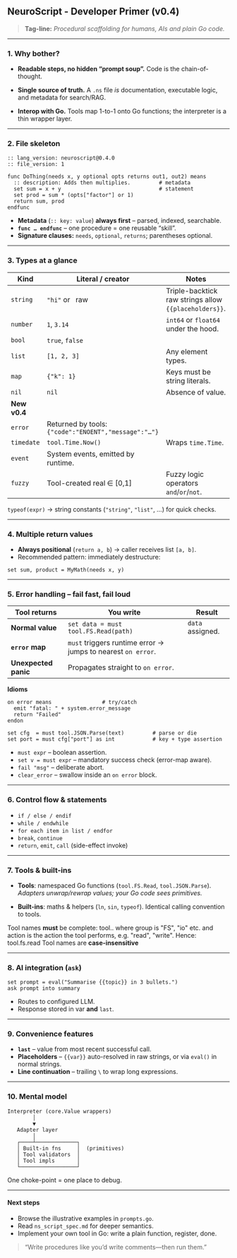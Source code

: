 ## NeuroScript - Developer Primer (v0.4)

> **Tag-line:** *Procedural scaffolding for humans, AIs and plain Go code.*

---

### 1. Why bother?

* **Readable steps, no hidden “prompt soup”.**
  Code is the chain-of-thought.

* **Single source of truth.**
  A `.ns` file *is* documentation, executable logic, and metadata for search/RAG.

* **Interop with Go.**
  Tools map 1-to-1 onto Go functions; the interpreter is a thin wrapper layer.

---

### 2. File skeleton

```neuroscript
:: lang_version: neuroscript@0.4.0
:: file_version: 1

func DoThing(needs x, y optional opts returns out1, out2) means
  :: description: Adds then multiplies.         # metadata
  set sum = x + y                               # statement
  set prod = sum * (opts["factor"] or 1)
  return sum, prod
endfunc
```

* **Metadata** (`:: key: value`) **always first** – parsed, indexed, searchable.
* **`func … endfunc`** – one procedure = one reusable “skill”.
* **Signature clauses:** `needs`, `optional`, `returns`; parentheses optional.

---

### 3. Types at a glance

| Kind         | Literal / creator                                    | Notes                                                 |
| ------------ | ---------------------------------------------------- | ----------------------------------------------------- |
| `string`     | `"hi"` or ` `raw` `                                  | Triple-backtick raw strings allow `{{placeholders}}`. |
| `number`     | `1`, `3.14`                                          | `int64` or `float64` under the hood.                  |
| `bool`       | `true`, `false`                                      |                                                       |
| `list`       | `[1, 2, 3]`                                          | Any element types.                                    |
| `map`        | `{"k": 1}`                                           | Keys must be string literals.                         |
| `nil`        | `nil`                                                | Absence of value.                                     |
| **New v0.4** |                                                      |                                                       |
| `error`      | Returned by tools: `{"code":"ENOENT","message":"…"}` |                                                       |
| `timedate`   | `tool.Time.Now()`                                    | Wraps `time.Time`.                                    |
| `event`      | System events, emitted by runtime.                   |                                                       |
| `fuzzy`      | Tool-created real ∈ \[0,1]                           | Fuzzy logic operators `and`/`or`/`not`.               |

`typeof(expr)` → string constants (`"string"`, `"list"`, …) for quick checks.

---

### 4. Multiple return values

* **Always positional** (`return a, b`) → caller receives list `[a, b]`.
* Recommended pattern: immediately destructure:

```neuroscript
set sum, product = MyMath(needs x, y)
```

---

### 5. Error handling – fail fast, fail loud

| Tool returns         | You write                                                    | Result           |
| -------------------- | ------------------------------------------------------------ | ---------------- |
| **Normal value**     | `set data = must tool.FS.Read(path)`                         | `data` assigned. |
| **`error` map**      | `must` triggers runtime error → jumps to nearest `on error`. |                  |
| **Unexpected panic** | Propagates straight to `on error`.                           |                  |

**Idioms**

```neuroscript
on error means                # try/catch
  emit "fatal: " + system.error_message
  return "Failed"
endon

set cfg  = must tool.JSON.Parse(text)         # parse or die
set port = must cfg["port"] as int            # key + type assertion
```

* `must expr` – boolean assertion.
* `set v = must expr` – mandatory success check (error-map aware).
* `fail "msg"` – deliberate abort.
* `clear_error` – swallow inside an `on error` block.

---

### 6. Control flow & statements

* `if / else / endif`
* `while / endwhile`
* `for each item in list / endfor`
* `break`, `continue`
* `return`, `emit`, `call` (side-effect invoke)

---

### 7. Tools & built-ins

* **Tools**: namespaced Go functions (`tool.FS.Read`, `tool.JSON.Parse`).
  *Adapters unwrap/rewrap values; your Go code sees primitives.*

* **Built-ins**: maths & helpers (`ln`, `sin`, `typeof`).
  Identical calling convention to tools.

Tool names **must** be complete: tool.<group>.<action> where group is "FS", "io" etc. and action is the action the tool performs, e.g. "read", "write". Hence: tool.fs.read
Tool names are **case-insensitive**

---

### 8. AI integration (`ask`)

```neuroscript
set prompt = eval("Summarise {{topic}} in 3 bullets.")
ask prompt into summary
```

* Routes to configured LLM.
* Response stored in var **and** `last`.

---

### 9. Convenience features

* **`last`** – value from most recent successful call.
* **Placeholders** – `{{var}}` auto-resolved in raw strings, or via `eval()` in normal strings.
* **Line continuation** – trailing `\` to wrap long expressions.

---

### 10. Mental model

```
Interpreter (core.Value wrappers)
        │
        ▼
   Adapter layer
        │
   ┌────┴─────────────┐
   │ Built-in fns     │  (primitives)
   │ Tool validators  │
   │ Tool impls       │
   └──────────────────┘
```

One choke-point = one place to debug.

---

#### Next steps

* Browse the illustrative examples in `prompts.go`.
* Read `ns_script_spec.md` for deeper semantics.
* Implement your own tool in Go: write a plain function, register, done.

> “Write procedures like you’d write comments—then run them.”
